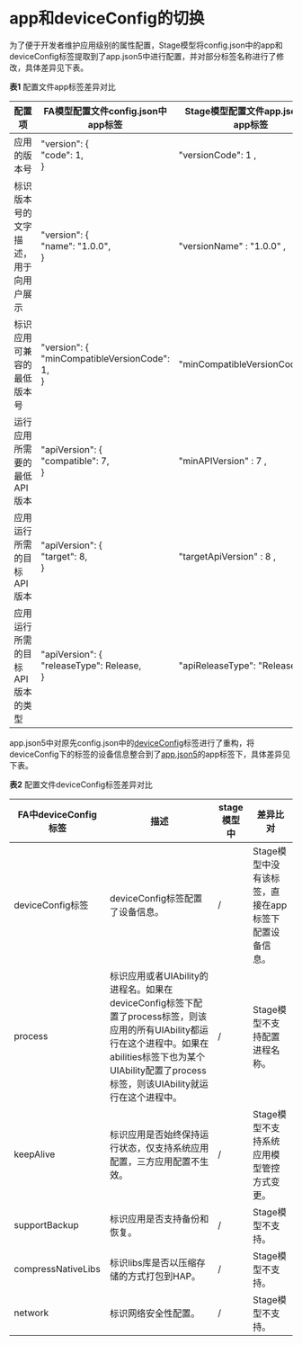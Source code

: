 # app和deviceConfig的切换


为了便于开发者维护应用级别的属性配置，Stage模型将config.json中的app和deviceConfig标签提取到了app.json5中进行配置，并对部分标签名称进行了修改，具体差异见下表。


  **表1** 配置文件app标签差异对比

| 配置项 | FA模型配置文件config.json中app标签 | Stage模型配置文件app.json5中app标签 |
| -------- | -------- | -------- |
| 应用的版本号 | "version": {<br/>    "code": 1,<br/>} | "versionCode":&nbsp;1&nbsp;, |
| 标识版本号的文字描述，用于向用户展示 | "version": {<br/>    "name": "1.0.0",<br/>} | "versionName"&nbsp;:&nbsp;"1.0.0"&nbsp;, |
| 标识应用可兼容的最低版本号 | "version": {<br/>    "minCompatibleVersionCode":  1,<br/>} | "minCompatibleVersionCode"&nbsp;:&nbsp;1&nbsp;, |
| 运行应用所需要的最低API版本 | "apiVersion": {<br/>    "compatible":  7,<br/>}            | "minAPIVersion"&nbsp;:&nbsp;7&nbsp;, |
| 应用运行所需的目标API版本 | "apiVersion": {<br/>    "target":  8,<br/>} | "targetApiVersion"&nbsp;:&nbsp;8&nbsp;, |
| 应用运行所需的目标API版本的类型 | "apiVersion": {<br/>    "releaseType":  Release,<br/>} | "apiReleaseType":&nbsp;"Release"&nbsp;, |


app.json5中对原先config.json中的[deviceConfig](../quick-start/deviceconfig-structure.md)标签进行了重构，将deviceConfig下的标签的设备信息整合到了[app.json5](../quick-start/app-configuration-file.md)的app标签下，具体差异见下表。


  **表2** 配置文件deviceConfig标签差异对比

| FA中deviceConfig标签 | 描述 | stage模型中 | 差异比对 |
| -------- | -------- | -------- | -------- |
| deviceConfig标签 | deviceConfig标签配置了设备信息。 | / | Stage模型中没有该标签，直接在app标签下配置设备信息。 |
| process | 标识应用或者UIAbility的进程名。如果在deviceConfig标签下配置了process标签，则该应用的所有UIAbility都运行在这个进程中。如果在abilities标签下也为某个UIAbility配置了process标签，则该UIAbility就运行在这个进程中。 | / | Stage模型不支持配置进程名称。 |
| keepAlive | 标识应用是否始终保持运行状态，仅支持系统应用配置，三方应用配置不生效。 | / | Stage模型不支持系统应用模型管控方式变更。 |
| supportBackup | 标识应用是否支持备份和恢复。 | / | Stage模型不支持。 |
| compressNativeLibs | 标识libs库是否以压缩存储的方式打包到HAP。 | / | Stage模型不支持。 |
| network | 标识网络安全性配置。 | / | Stage模型不支持。 |
